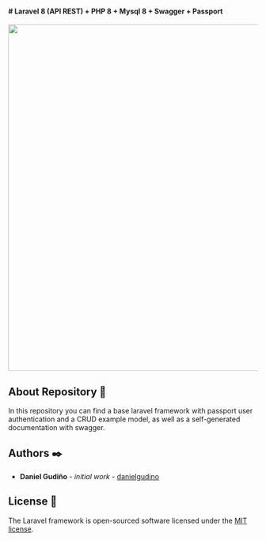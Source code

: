 #### # Laravel 8 (API REST) + PHP 8 + Mysql 8 + Swagger + Passport

<p align="center"><a href="https://laravel.com" target="_blank"><img src="https://i.ibb.co/C2p9crp/Selection-026.png" width="700"></a></p>

<p align="center"></p>

## About Repository 🚀

In this repository you can find a base laravel framework with passport user authentication and a CRUD example model, as well as a self-generated documentation with swagger.

## Authors ✒️

-   **Daniel Gudiño** - _initial work_ - [danielgudino](https://github.com/danielgudino)

## License 📄

The Laravel framework is open-sourced software licensed under the [MIT license](https://opensource.org/licenses/MIT).
